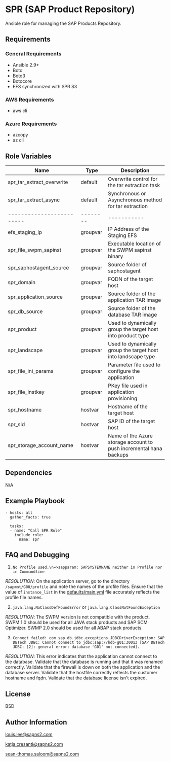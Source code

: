 SPR (SAP Product Repository)
============================

Ansible role for managing the SAP Products Repository.

Requirements
------------

### General Requirements

* Ansible 2.9+
* Boto
* Boto3
* Botocore
* EFS synchronized with SPR S3

### AWS Requirements

* aws cli  

### Azure Requirements

* azcopy
* az cli

Role Variables
--------------

| Name                      | Type     | Description |
| ------------------------- | -------- | ----------- |
| spr_tar_extract_overwrite | default  | Overwrite control for the tar extraction task |
| spr_tar_extract_async     | default  | Synchronous or Asynchronous method for tar extraction
| ------------------------- | -------- | ----------- |
| efs_staging_ip            | groupvar | IP Address of the Staging EFS |
| spr_file_swpm_sapinst     | groupvar | Executable location of the SWPM sapinst binary |
| spr_saphostagent_source   | groupvar | Source folder of saphostagent |
| spr_domain                | groupvar | FQDN of the target host |
| spr_application_source    | groupvar | Source folder of the application TAR image |
| spr_db_source             | groupvar | Source folder of the database TAR image |
| spr_product               | groupvar | Used to dynamically group the target host into product type |
| spr_landscape             | groupvar | Used to dynamically group the target host into landscape type |
| spr_file_ini_params       | groupvar | Parameter file used to configure the application |
| spr_file_instkey          | groupvar | PKey file used in application provisioning |
| spr_hostname              | hostvar  | Hostname of the target host |
| spr_sid                   | hostvar  | SAP ID of the target host |
| spr_storage_account_name  | hostvar  | Name of the Azure storage account to push incremental hana backups |

Dependencies
------------

N/A

Example Playbook
----------------
```
- hosts: all
  gather_facts: true

  tasks:
  - name: "Call SPR Role"
    include_role:
      name: spr
```

FAQ and Debugging
-----------------

1. `No Profile used.\n=>sapparam: SAPSYSTEMNAME neither in Profile nor in Commandline`

_RESOLUTION_: On the application server, go to the directory `/sapmnt/G00/profile` and note the names of the profile files. Ensure that the value of `instance_list` in the [defaults/main.yml](defaults/main.yml) file accurately reflects the profile file names.

2. `java.lang.NoClassDefFoundError` or `java.lang.ClassNotFoundException`

_RESOLUTION_: The SWPM version is not compatible with the product. SWPM 1.0 should be used for all JAVA stack products and SAP SCM Optimizer. SWMP 2.0 should be used for all ABAP stack products.

3. `Connect failed: com.sap.db.jdbc.exceptions.JDBCDriverException: SAP DBTech JDBC: Cannot connect to jdbc:sap://hdb-g01:30013 [SAP DBTech JDBC: [2]: general error: database 'G01' not connected].`

_RESOLUTION_: This error indicates that the application cannot connect to the database. Validate that the database is running and that it was renamed correctly. Validate that the firewall is down on both the application and the database server. Validate that the hostfile correctly reflects the customer hostname and fqdn. Validate that the database license isn't expired.

License
-------

BSD

Author Information
------------------

louis.lee@sapns2.com

katja.cresanti@sapns2.com

sean-thomas.saloom@sapns2.com
